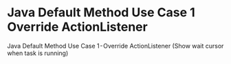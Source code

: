 # Java Default Method Use Case 1  Override ActionListener
 Java Default Method Use Case 1 - Override ActionListener (Show wait cursor when task is running)
